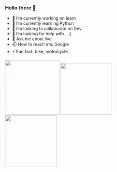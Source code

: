 ### Hello there 👋

- 🔭 I’m currently working on learn
- 🌱 I’m currently learning Python
- 👯 I’m looking to collaborate on Dev
- 🤔 I’m looking for help with ...:)
- 💬 Ask me about live
- 📫 How to reach me: Google
- ⚡ Fun fact: bike, motorcycle


<div>
    <a href="https://github.com/borthpoa/">
<img height="180em" src="https://github-readme-stats.vercel.app/api?username=borthpoa&show_icons=true&theme=tokyonight"/>
<img height="170em" src="https://github-readme-stats.vercel.app/api/top-langs/?username=borthpoa&show_icons=true&theme=dark"/>
        <img height="170em" src="https://github-readme-stats.vercel.app/api/top-langs/?username=borthpoa&show_icons=true&theme=Red"/>
  </div>
